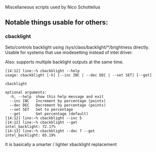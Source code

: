 Miscellaneous scripts used by Nico Schottelius

## Notable things usable for others:

### cbacklight

Sets/controls backlight using /sys/class/backlight/*/brightness
directly. Usable for systems that use modesetting instead of intel
driver.

Also: supports multiple backlight outputs at the same time.

```
[14:12] line:~% cbackblight --help
usage: cbackblight [-h] [--inc INC | --dec DEC | --set SET] [--get]

cbacklight

optional arguments:
  -h, --help  show this help message and exit
  --inc INC   Increment by percentage (points)
  --dec DEC   Decrement by percentage (points)
  --set SET   Set to percentage
  --get       Get percentage (default)
[14:12] line:~% cbackblight --inc 5
[14:12] line:~% cbackblight --get
intel_backlight: 72.17%
[14:13] line:~% cbackblight --dec 7 --get
intel_backlight: 65.19%
```

It is basically a smarter / lighter xbacklight replacement
